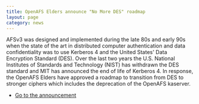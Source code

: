 ```yaml
---
title: OpenAFS Elders announce "No More DES" roadmap
layout: page
category: news
---
```



AFSv3 was designed and implemented during the late 80s and early 90s
when the state of the art in distributed computer authentication and
data confidentiality was to use Kerberos 4 and the United States' Data
Encryption Standard (DES). Over the last two years the U.S. National
Institutes of Standards and Technology (NIST) has withdrawn the DES
standard and MIT has announced the end of life of Kerberos 4. In
response, the OpenAFS Elders have approved a roadmap to transition from
DES to stronger ciphers which includes the deprecation of the OpenAFS
kaserver.

-   [Go to the announcement](no-more-des.html)

